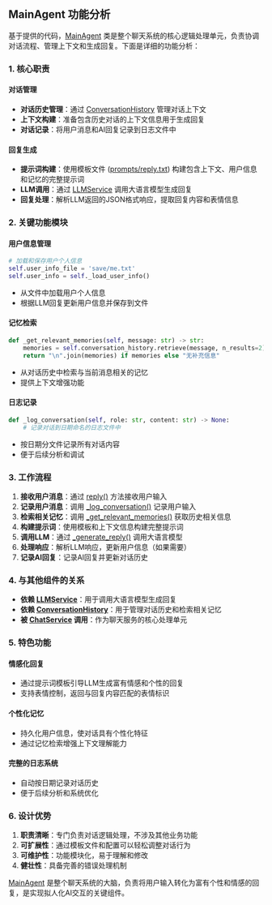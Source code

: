 ## MainAgent 功能分析

基于提供的代码，[MainAgent](../main_agent.py#L7-L98) 类是整个聊天系统的核心逻辑处理单元，负责协调对话流程、管理上下文和生成回复。下面是详细的功能分析：

### 1. 核心职责

#### 对话管理
- **对话历史管理**：通过 [ConversationHistory](../conversation.py#L6-L36) 管理对话上下文
- **上下文构建**：准备包含历史对话的上下文信息用于生成回复
- **对话记录**：将用户消息和AI回复记录到日志文件中

#### 回复生成
- **提示词构建**：使用模板文件 ([prompts/reply.txt](../prompts/reply.txt)) 构建包含上下文、用户信息和记忆的完整提示词
- **LLM调用**：通过 [LLMService](../llm.py#L6-L67) 调用大语言模型生成回复
- **回复处理**：解析LLM返回的JSON格式响应，提取回复内容和表情信息

### 2. 关键功能模块

#### 用户信息管理
```python
# 加载和保存用户个人信息
self.user_info_file = 'save/me.txt'
self.user_info = self._load_user_info()
```
- 从文件中加载用户个人信息
- 根据LLM回复更新用户信息并保存到文件

#### 记忆检索
```python
def _get_relevant_memories(self, message: str) -> str:
    memories = self.conversation_history.retrieve(message, n_results=2)
    return "\n".join(memories) if memories else "无补充信息"
```
- 从对话历史中检索与当前消息相关的记忆
- 提供上下文增强功能

#### 日志记录
```python
def _log_conversation(self, role: str, content: str) -> None:
    # 记录对话到日期命名的日志文件中
```
- 按日期分文件记录所有对话内容
- 便于后续分析和调试

### 3. 工作流程

1. **接收用户消息**：通过 [reply()](../main_agent.py#L30-L46) 方法接收用户输入
2. **记录用户消息**：调用 [_log_conversation()](../main_agent.py#L22-L32) 记录用户输入
3. **检索相关记忆**：调用 [_get_relevant_memories()](../main_agent.py#L72-L76) 获取历史相关信息
4. **构建提示词**：使用模板和上下文信息构建完整提示词
5. **调用LLM**：通过 [_generate_reply()](../main_agent.py#L48-L70) 调用大语言模型
6. **处理响应**：解析LLM响应，更新用户信息（如果需要）
7. **记录AI回复**：记录AI回复并更新对话历史

### 4. 与其他组件的关系

- **依赖 [LLMService](../llm.py#L6-L67)**：用于调用大语言模型生成回复
- **依赖 [ConversationHistory](../conversation.py#L6-L36)**：用于管理对话历史和检索相关记忆
- **被 [ChatService](../chat_service.py#L7-L42) 调用**：作为聊天服务的核心处理单元

### 5. 特色功能

#### 情感化回复
- 通过提示词模板引导LLM生成富有情感和个性的回复
- 支持表情控制，返回与回复内容匹配的表情标识

#### 个性化记忆
- 持久化用户信息，使对话具有个性化特征
- 通过记忆检索增强上下文理解能力

#### 完整的日志系统
- 自动按日期记录对话历史
- 便于后续分析和系统优化

### 6. 设计优势

1. **职责清晰**：专门负责对话逻辑处理，不涉及其他业务功能
2. **可扩展性**：通过模板文件和配置可以轻松调整对话行为
3. **可维护性**：功能模块化，易于理解和修改
4. **健壮性**：具备完善的错误处理机制

[MainAgent](../main_agent.py#L7-L98) 是整个聊天系统的大脑，负责将用户输入转化为富有个性和情感的回复，是实现拟人化AI交互的关键组件。
